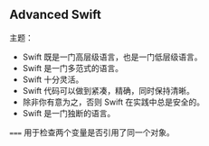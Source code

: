 ## Advanced Swift

主题：

* Swift 既是一门高层级语言，也是一门低层级语言。
* Swift 是一门多范式的语言。
* Swift 十分灵活。
* Swift 代码可以做到紧凑，精确，同时保持清晰。
* 除非你有意为之，否则 Swift 在实践中总是安全的。
* Swift 是一门独断的语言。

`===` 用于检查两个变量是否引用了同一个对象。
